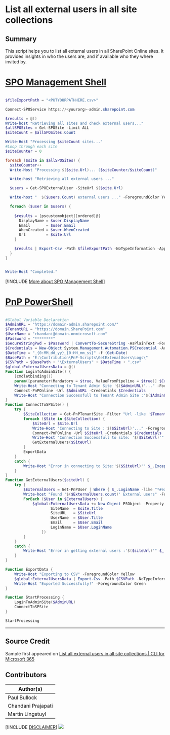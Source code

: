 

# List all external users in all site collections

## Summary

This script helps you to list all external users in all SharePoint Online sites. It provides insights in who the users are, and if available who they where invited by.
 
# [SPO Management Shell](#tab/spoms-ps)

```powershell

$fileExportPath = "<PUTYOURPATHHERE.csv>"

Connect-SPOService https://<yourorg>-admin.sharepoint.com

$results = @()
Write-host "Retrieving all sites and check external users..."
$allSPOSites = Get-SPOSite -Limit ALL
$siteCount = $allSPOSites.Count

Write-Host "Processing $siteCount sites..."
#Loop through each site
$siteCounter = 0

foreach ($site in $allSPOSites) {
  $siteCounter++
  Write-Host "Processing $($site.Url)... ($siteCounter/$siteCount)"

  Write-host "Retrieving all external users ..."

  $users = Get-SPOExternalUser -SiteUrl $($site.Url)

  Write-host "  $($users.Count) external users ..." -ForegroundColor Yellow

  foreach ($user in $users) {
    
    $results = [pscustomobject][ordered]@{
      DisplayName = $user.DisplayName
      Email       = $user.Email
      WhenCreated = $user.WhenCreated
      Url         = $site.Url
    }

    $results | Export-Csv -Path $fileExportPath -NoTypeInformation -Append
  }
}


Write-Host "Completed."

```
[!INCLUDE [More about SPO Management Shell](../../docfx/includes/MORE-SPOMS.md)]

# [PnP PowerShell](#tab/pnpps)
```powershell

#Global Variable Declaration
$AdminURL = "https://domain-admin.sharepoint.com/"
$TenantURL = "https://domain.SharePoint.com"
$UserName = "chandani@domain.onmicrosoft.com"
$Password = "********"
$SecureStringPwd = $Password | ConvertTo-SecureString -AsPlainText -Force 
$Credentials = New-Object System.Management.Automation.PSCredential -ArgumentList $UserName, $SecureStringPwd
$DateTime = "_{0:MM_dd_yy}_{0:HH_mm_ss}" -f (Get-Date)
$BasePath = "E:\Contribution\PnP-Scripts\GetExtenalUsers\Logs\"
$CSVPath = $BasePath + "\ExternalUsers" + $DateTime + ".csv"
$global:ExternalUsersData = @() 
Function LoginToAdminSite() {
    [cmdletbinding()]
    param([parameter(Mandatory = $true, ValueFromPipeline = $true)] $Credentials)
    Write-Host "Connecting to Tenant Admin Site '$($AdminURL)'..." -ForegroundColor Yellow
    Connect-PnPOnline -Url $AdminURL -Credentials $Credentials
    Write-Host "Connection Successfull to Tenant Admin Site :'$($AdminURL)'" -ForegroundColor Green
}
Function ConnectToSPSite() {
    try {
        $SiteCollection = Get-PnPTenantSite -Filter "Url -like '$TenantURL'" | Where { $_.SharingCapability -ne "Disabled" }
        foreach ($Site in $SiteCollection) {
            $SiteUrl = $Site.Url    
            Write-Host "Connecting to Site :'$($SiteUrl)'..." -ForegroundColor Yellow  
            Connect-PnPOnline -Url $SiteUrl -Credentials $Credentials
            Write-Host "Connection Successfull to site: '$($SiteUrl)'" -ForegroundColor Green              
            GetExternalUsers($SiteUrl)                        
        }
        ExportData       
    }
    catch {
        Write-Host "Error in connecting to Site:'$($SiteUrl)'" $_.Exception.Message -ForegroundColor Red               
    } 
}
Function GetExternalUsers($siteUrl) {
    try {
        $ExternalUsers = Get-PnPUser | Where { $_.LoginName -like "*#ext#*" -or $_.LoginName -like "*urn:spo:guest*" }   
        Write-host "Found '$($ExternalUsers.count)' External users" -ForegroundColor Gray
        ForEach ($User in $ExternalUsers) {
            $global:ExternalUsersData += New-Object PSObject -Property ([ordered]@{
                    SiteName  = $site.Title
                    SiteURL   = $SiteUrl
                    UserName  = $User.Title
                    Email     = $User.Email
                    LoginName = $User.LoginName
                })
        }          
    }
    catch {
        Write-Host "Error in getting external users :'$($siteUrl)'" $_.Exception.Message -ForegroundColor Red                 
    }        
}

Function ExportData {
    Write-Host "Exporting to CSV" -ForegroundColor Yellow           
    $global:ExternalUsersData | Export-Csv -Path $CSVPath -NoTypeInformation -Append
    Write-Host "Exported Successfully!" -ForegroundColor Green 
}

Function StartProcessing {   
    LoginToAdminSite($AdminURL) 
    ConnectToSPSite
}

StartProcessing

```
***

## Source Credit

Sample first appeared on [List all external users in all site collections | CLI for Microsoft 365](https://pnp.github.io/cli-microsoft365/sample-scripts/spo/list-site-externalusers/)

## Contributors

| Author(s) |
|-----------|
| Paul Bullock |
| Chandani Prajapati |
| Martin Lingstuyl |


[!INCLUDE [DISCLAIMER](../../docfx/includes/DISCLAIMER.md)]
<img src="https://m365-visitor-stats.azurewebsites.net/script-samples/scripts/spo-list-site-externalusers" aria-hidden="true" />

